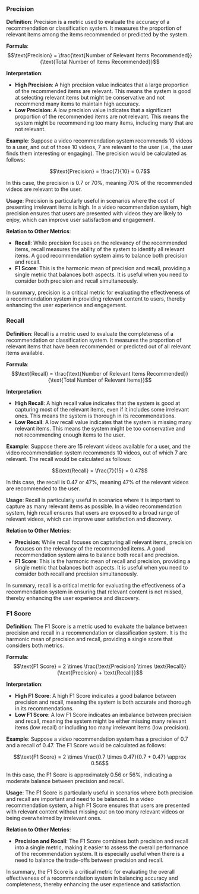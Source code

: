 ### Precision

**Definition**:
Precision is a metric used to evaluate the accuracy of a recommendation or classification system. It measures the proportion of relevant items among the items recommended or predicted by the system.

**Formula**:
$$\text{Precision} = \frac{\text{Number of Relevant Items Recommended}}{\text{Total Number of Items Recommended}}$$

**Interpretation**:
- **High Precision**: A high precision value indicates that a large proportion of the recommended items are relevant. This means the system is good at selecting relevant items but might be conservative and not recommend many items to maintain high accuracy.
- **Low Precision**: A low precision value indicates that a significant proportion of the recommended items are not relevant. This means the system might be recommending too many items, including many that are not relevant.

**Example**:
Suppose a video recommendation system recommends 10 videos to a user, and out of those 10 videos, 7 are relevant to the user (i.e., the user finds them interesting or engaging). The precision would be calculated as follows:

$$\text{Precision} = \frac{7}{10} = 0.7$$

In this case, the precision is 0.7 or 70%, meaning 70% of the recommended videos are relevant to the user.

**Usage**:
Precision is particularly useful in scenarios where the cost of presenting irrelevant items is high. In a video recommendation system, high precision ensures that users are presented with videos they are likely to enjoy, which can improve user satisfaction and engagement.

**Relation to Other Metrics**:
- **Recall**: While precision focuses on the relevancy of the recommended items, recall measures the ability of the system to identify all relevant items. A good recommendation system aims to balance both precision and recall.
- **F1 Score**: This is the harmonic mean of precision and recall, providing a single metric that balances both aspects. It is useful when you need to consider both precision and recall simultaneously.

In summary, precision is a critical metric for evaluating the effectiveness of a recommendation system in providing relevant content to users, thereby enhancing the user experience and engagement.

### Recall

**Definition**:
Recall is a metric used to evaluate the completeness of a recommendation or classification system. It measures the proportion of relevant items that have been recommended or predicted out of all relevant items available.

**Formula**:
$$\text{Recall} = \frac{\text{Number of Relevant Items Recommended}}{\text{Total Number of Relevant Items}}$$

**Interpretation**:
- **High Recall**: A high recall value indicates that the system is good at capturing most of the relevant items, even if it includes some irrelevant ones. This means the system is thorough in its recommendations.
- **Low Recall**: A low recall value indicates that the system is missing many relevant items. This means the system might be too conservative and not recommending enough items to the user.

**Example**:
Suppose there are 15 relevant videos available for a user, and the video recommendation system recommends 10 videos, out of which 7 are relevant. The recall would be calculated as follows:

$$\text{Recall} = \frac{7}{15} = 0.47$$

In this case, the recall is 0.47 or 47%, meaning 47% of the relevant videos are recommended to the user.

**Usage**:
Recall is particularly useful in scenarios where it is important to capture as many relevant items as possible. In a video recommendation system, high recall ensures that users are exposed to a broad range of relevant videos, which can improve user satisfaction and discovery.

**Relation to Other Metrics**:
- **Precision**: While recall focuses on capturing all relevant items, precision focuses on the relevancy of the recommended items. A good recommendation system aims to balance both recall and precision.
- **F1 Score**: This is the harmonic mean of recall and precision, providing a single metric that balances both aspects. It is useful when you need to consider both recall and precision simultaneously.

In summary, recall is a critical metric for evaluating the effectiveness of a recommendation system in ensuring that relevant content is not missed, thereby enhancing the user experience and discovery.

### F1 Score

**Definition**:
The F1 Score is a metric used to evaluate the balance between precision and recall in a recommendation or classification system. It is the harmonic mean of precision and recall, providing a single score that considers both metrics.

**Formula**:
$$\text{F1 Score} = 2 \times \frac{\text{Precision} \times \text{Recall}}{\text{Precision} + \text{Recall}}$$

**Interpretation**:
- **High F1 Score**: A high F1 Score indicates a good balance between precision and recall, meaning the system is both accurate and thorough in its recommendations.
- **Low F1 Score**: A low F1 Score indicates an imbalance between precision and recall, meaning the system might be either missing many relevant items (low recall) or including too many irrelevant items (low precision).

**Example**:
Suppose a video recommendation system has a precision of 0.7 and a recall of 0.47. The F1 Score would be calculated as follows:

$$\text{F1 Score} = 2 \times \frac{0.7 \times 0.47}{0.7 + 0.47} \approx 0.56$$

In this case, the F1 Score is approximately 0.56 or 56%, indicating a moderate balance between precision and recall.

**Usage**:
The F1 Score is particularly useful in scenarios where both precision and recall are important and need to be balanced. In a video recommendation system, a high F1 Score ensures that users are presented with relevant content without missing out on too many relevant videos or being overwhelmed by irrelevant ones.

**Relation to Other Metrics**:
- **Precision and Recall**: The F1 Score combines both precision and recall into a single metric, making it easier to assess the overall performance of the recommendation system. It is especially useful when there is a need to balance the trade-offs between precision and recall.

In summary, the F1 Score is a critical metric for evaluating the overall effectiveness of a recommendation system in balancing accuracy and completeness, thereby enhancing the user experience and satisfaction.
